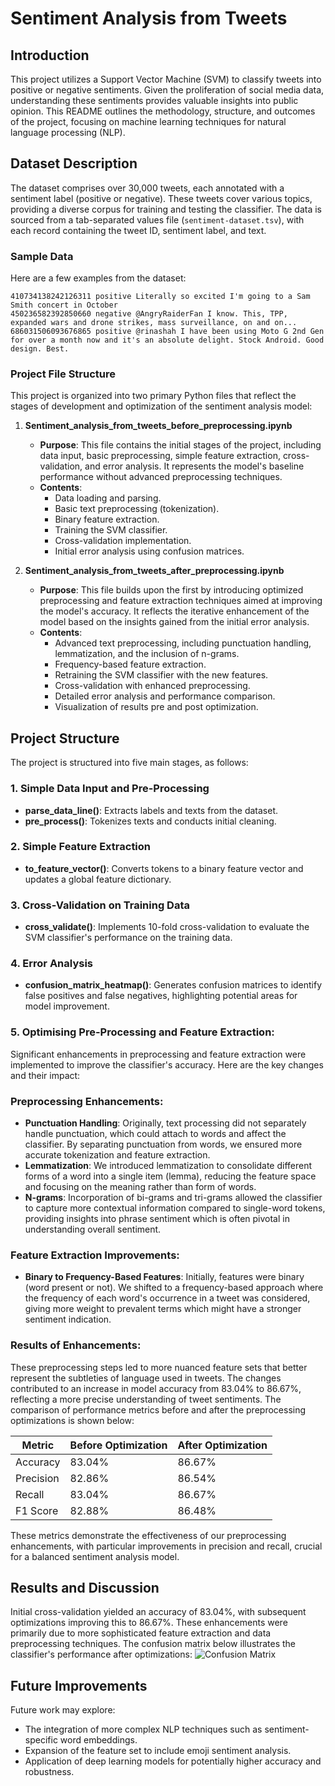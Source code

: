 # Sentiment Analysis from Tweets

## Introduction
This project utilizes a Support Vector Machine (SVM) to classify tweets into positive or negative sentiments. Given the proliferation of social media data, understanding these sentiments provides valuable insights into public opinion. This README outlines the methodology, structure, and outcomes of the project, focusing on machine learning techniques for natural language processing (NLP).

## Dataset Description
The dataset comprises over 30,000 tweets, each annotated with a sentiment label (positive or negative). These tweets cover various topics, providing a diverse corpus for training and testing the classifier. The data is sourced from a tab-separated values file (`sentiment-dataset.tsv`), with each record containing the tweet ID, sentiment label, and text.

### Sample Data
Here are a few examples from the dataset:
```
410734138242126311 positive Literally so excited I'm going to a Sam Smith concert in October
450236582392850660 negative @AngryRaiderFan I know. This, TPP, expanded wars and drone strikes, mass surveillance, on and on...
686031506093676865 positive @rinashah I have been using Moto G 2nd Gen for over a month now and it's an absolute delight. Stock Android. Good design. Best.
```


### Project File Structure
This project is organized into two primary Python files that reflect the stages of development and optimization of the sentiment analysis model:

1. **Sentiment_analysis_from_tweets_before_preprocessing.ipynb**
   - **Purpose**: This file contains the initial stages of the project, including data input, basic preprocessing, simple feature extraction, cross-validation, and error analysis. It represents the model's baseline performance without advanced preprocessing techniques.
   - **Contents**:
     - Data loading and parsing.
     - Basic text preprocessing (tokenization).
     - Binary feature extraction.
     - Training the SVM classifier.
     - Cross-validation implementation.
     - Initial error analysis using confusion matrices.

2. **Sentiment_analysis_from_tweets_after_preprocessing.ipynb**
   - **Purpose**: This file builds upon the first by introducing optimized preprocessing and feature extraction techniques aimed at improving the model's accuracy. It reflects the iterative enhancement of the model based on the insights gained from the initial error analysis.
   - **Contents**:
     - Advanced text preprocessing, including punctuation handling, lemmatization, and the inclusion of n-grams.
     - Frequency-based feature extraction.
     - Retraining the SVM classifier with the new features.
     - Cross-validation with enhanced preprocessing.
     - Detailed error analysis and performance comparison.
     - Visualization of results pre and post optimization.

## Project Structure
The project is structured into five main stages, as follows:

### 1. Simple Data Input and Pre-Processing
- **parse_data_line()**: Extracts labels and texts from the dataset.
- **pre_process()**: Tokenizes texts and conducts initial cleaning.

### 2. Simple Feature Extraction
- **to_feature_vector()**: Converts tokens to a binary feature vector and updates a global feature dictionary.

### 3. Cross-Validation on Training Data
- **cross_validate()**: Implements 10-fold cross-validation to evaluate the SVM classifier's performance on the training data.

### 4. Error Analysis
- **confusion_matrix_heatmap()**: Generates confusion matrices to identify false positives and false negatives, highlighting potential areas for model improvement.

### 5. Optimising Pre-Processing and Feature Extraction: 
Significant enhancements in preprocessing and feature extraction were implemented to improve the classifier's accuracy. Here are the key changes and their impact:

### Preprocessing Enhancements:
- **Punctuation Handling**: Originally, text processing did not separately handle punctuation, which could attach to words and affect the classifier. By separating punctuation from words, we ensured more accurate tokenization and feature extraction.
- **Lemmatization**: We introduced lemmatization to consolidate different forms of a word into a single item (lemma), reducing the feature space and focusing on the meaning rather than form of words.
- **N-grams**: Incorporation of bi-grams and tri-grams allowed the classifier to capture more contextual information compared to single-word tokens, providing insights into phrase sentiment which is often pivotal in understanding overall sentiment.

### Feature Extraction Improvements:
- **Binary to Frequency-Based Features**: Initially, features were binary (word present or not). We shifted to a frequency-based approach where the frequency of each word's occurrence in a tweet was considered, giving more weight to prevalent terms which might have a stronger sentiment indication.

### Results of Enhancements:
These preprocessing steps led to more nuanced feature sets that better represent the subtleties of language used in tweets. The changes contributed to an increase in model accuracy from 83.04% to 86.67%, reflecting a more precise understanding of tweet sentiments. The comparison of performance metrics before and after the preprocessing optimizations is shown below:

| Metric     | Before Optimization | After Optimization |
|------------|---------------------|--------------------|
| Accuracy   | 83.04%              | 86.67%             |
| Precision  | 82.86%              | 86.54%             |
| Recall     | 83.04%              | 86.67%             |
| F1 Score   | 82.88%              | 86.48%             |

These metrics demonstrate the effectiveness of our preprocessing enhancements, with particular improvements in precision and recall, crucial for a balanced sentiment analysis model.

## Results and Discussion
Initial cross-validation yielded an accuracy of 83.04%, with subsequent optimizations improving this to 86.67%. These enhancements were primarily due to more sophisticated feature extraction and data preprocessing techniques. The confusion matrix below illustrates the classifier's performance after optimizations:
![Confusion Matrix](path_to_confusion_matrix_image.png)

## Future Improvements
Future work may explore:
- The integration of more complex NLP techniques such as sentiment-specific word embeddings.
- Expansion of the feature set to include emoji sentiment analysis.
- Application of deep learning models for potentially higher accuracy and robustness.
